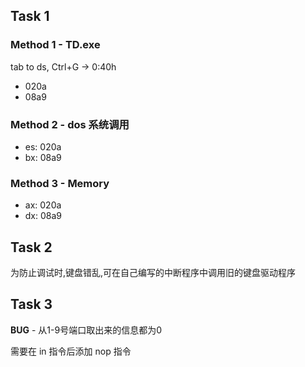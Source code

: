 ## Task 1

### Method 1 - TD.exe

tab to ds, Ctrl+G -> 0:40h

-   020a
-   08a9

### Method 2 - dos 系统调用

-   es: 020a
-   bx: 08a9

### Method 3 - Memory

-   ax: 020a
-   dx: 08a9

## Task 2

为防止调试时,键盘错乱,可在自己编写的中断程序中调用旧的键盘驱动程序

## Task 3

**BUG** - 从1-9号端口取出来的信息都为0

需要在 in 指令后添加 nop 指令

